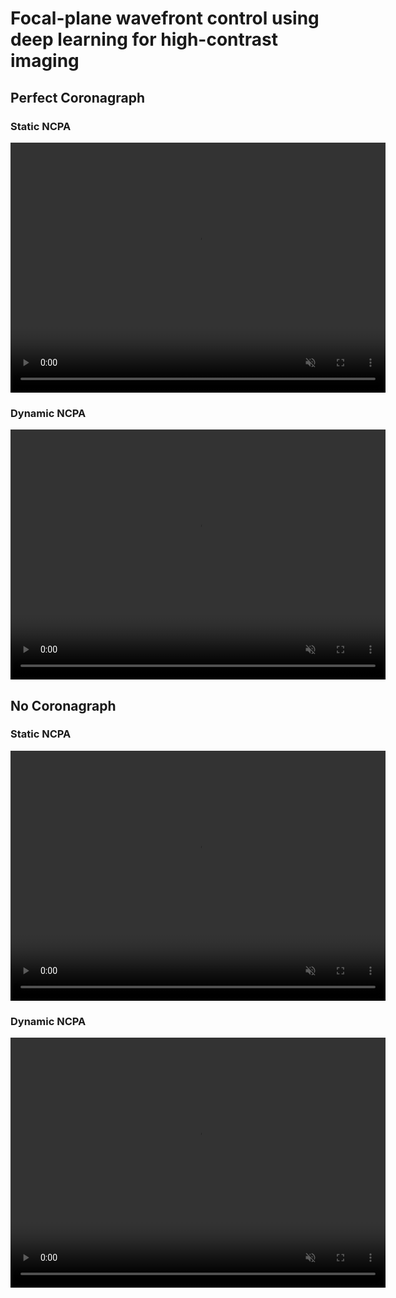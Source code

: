 # Focal-plane wavefront control using deep learning for high-contrast imaging

## Perfect Coronagraph
### Static NCPA

<video controls="" width="600" height="400" muted="" loop="" autoplay="">
  <source src="https://github.com/iremsutaskn/iremsutaskn_ao4elt8.github.io/raw/main/vids/coro_static.mp4" type="video/mp4">
</video>




### Dynamic NCPA

<video controls="" width="600" height="400" muted="" loop="" autoplay="">
  <source src="https://github.com/iremsutaskn/iremsutaskn_ao4elt8.github.io/raw/main/vids/coro_dynamic.mp4" type="video/mp4">
</video>



## No Coronagraph
### Static NCPA

<video controls="" width="600" height="400" muted="" loop="" autoplay="">
  <source src="https://github.com/iremsutaskn/iremsutaskn_ao4elt8.github.io/raw/main/vids/nocoro_static.mp4" type="video/mp4">
</video>

### Dynamic NCPA

<video controls="" width="600" height="400" muted="" loop="" autoplay="">
  <source src="https://github.com/iremsutaskn/iremsutaskn_ao4elt8.github.io/raw/main/vids/nocoro_dynamic.mp4" type="video/mp4">
</video>
